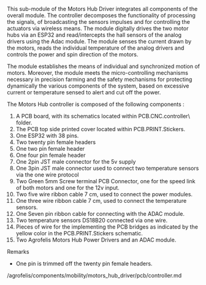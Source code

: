 This sub-module of the Motors Hub Driver integrates all components of the overall module.
The controller decomposes the functionality of processing the signals, of broadcasting the sensors impulses and for controlling the actuators via wireless means. The module digitally drives the two motor hubs via an ESP32 and read/intercepts the hall sensors of the analog drivers using the Adac module. The module senses the current drawn by the motors, reads the individual temperature of the analog drivers and controls the power and spin direction of the motors.

The module establishes the means of individual and synchronized motion of motors. Moreover, the module meets the micro-controlling mechanisms necessary in precision farming and the safety mechanisms for protecting dynamically the various components of the system, based on excessive current or temperature sensed to alert and cut off the power.

The Motors Hub controller is composed of the following components :

1. A PCB board, with its schematics located within PCB.CNC.controller\ folder.
2. The PCB top side printed cover located within PCB.PRINT.Stickers.
3. One ESP32 with 38 pins. 
4. Two twenty pin female headers
5. One two pin female header
6. One four pin female header
7. One 2pin JST male connector for the 5v supply
8. One 3pin JST male connector used to connect two temperature sensors via the one wire protocol
9. Two Green 5mm Screw terminal PCB Connector, one for the speed link of both motors and one for the 12v input.
10. Two five wire ribbon cable 7 cm, used to connect the power modules.
11. One three wire ribbon cable 7 cm, used to connect the temperature sensors.
12. One Seven pin ribbon cable for connecting with the ADAC module.
13. Two temperature sensors DS18B20 connected via one wire.
14. Pieces of wire for the implementing the PCB bridges as indicated by the yellow color in the PCB.PRINT.Stickers schematic.
15. Two Agrofelis Motors Hub Power Drivers and an ADAC module. 

Remarks 

- One pin is trimmed off the twenty pin female headers.

/agrofelis/components/mobility/motors_hub_driver/pcb/controller.md